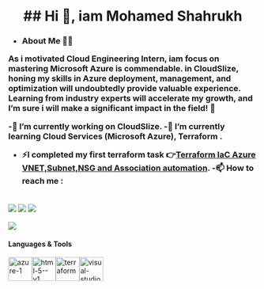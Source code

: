 <h1 align="center"><b>   ## Hi 👋, iam Mohamed Shahrukh</b></h1>
<h3 align="center> Cloud Engineer intern @ cloudslize</h3>
<img align="right" width="200" height="200" src="https://smeoncloud.in/wp-content/uploads/2022/03/What-is-cloud-computing-1.gif">

<!--
**shahrukh200/shahrukh200** is a ✨ _special_ ✨ repository because its `README.md` (this file) appears on your GitHub profile.


Here are some ideas to get you started:

- 🔭 I’m currently working on ...
- 🌱 I’m currently learning ...
- 👯 I’m looking to collaborate on ...
- 🤔 I’m looking for help with ...
- 💬 Ask me about ...
- 📫 How to reach me: ...
- 😄 Pronouns: ...
- ⚡ Fun fact: ...
-->
- About Me 🙋‍♂️



 As i motivated Cloud Engineering Intern, iam focus on mastering **Microsoft Azure** is commendable. in CloudSlize, honing my skills in Azure deployment, management, and optimization will undoubtedly provide valuable experience. Learning from industry experts will accelerate my growth, and I’m sure i will make a significant impact in the field! 🚀 

-🔭 I’m currently working on CloudSlize.
-🌱 I’m currently learning Cloud Services  (Microsoft Azure), Terraform .
- ⚡I completed my first terraform task 👉[Terraform IaC Azure VNET,Subnet,NSG and Association automation](https://github.com/shahrukh200/Terraform_Homework).
-📫 How to reach me :

<br/> <a href="mailto:mohamedshahrukh617@gmail.com"><img src="https://img.shields.io/badge/Gmail-333333?style=for-the-badge&logo=gmail&logoColor=red" /></a>
[<img src="https://img.shields.io/badge/LinkedIn-0077B5?style=for-the-badge&logo=linkedin&logoColor=white" />](https://www.linkedin.com/in/mohamed-shahrukh-7b8964282/)
[<img src="https://img.shields.io/badge/GitHub-100000?style=for-the-badge&logo=github&logoColor=white" />](https://github.com/shahrukh200/)

<a href="mailto:sharuk@cloudslize.com"><img src="https://img.shields.io/badge/Microsoft_Outlook-0078D4?style=for-the-badge&logo=microsoft-outlook&logoColor=white" /></a>



#### Languages & Tools</br>
<img width="48" height="48" src="https://img.icons8.com/fluency/48/azure-1.png" alt="azure-1"/><img width="48" height="48" src="https://img.icons8.com/color/48/html-5--v1.png" alt="html-5--v1"/><img width="48" height="48" src="https://img.icons8.com/color/48/terraform.png" alt="terraform"/><img width="48" height="48" src="https://img.icons8.com/fluency/48/visual-studio-code-2019.png" alt="visual-studio-code-2019"/>
</br></br>


<!--
**shahrukh200/shahrukh200** is a ✨ _special_ ✨ repository because its `README.md` (this file) appears on your GitHub profile.

Here are some ideas to get you started:

- 🔭 I’m currently working on ...
- 🌱 I’m currently learning ...
- 👯 I’m looking to collaborate on ...
- 🤔 I’m looking for help with ...
- 💬 Ask me about ...
- 📫 How to reach me: ...
- 😄 Pronouns: ...
- ⚡ Fun fact: ...
-->

